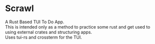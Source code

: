 # Scrawl  
  
A Rust Based TUI To Do App.  
This is intended only as a method to practice some rust and get used to using external crates and structuring apps.  
Uses tui-rs and crossterm for the TUI.  
  
